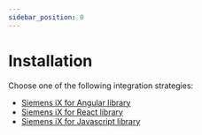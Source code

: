 ```yaml
---
sidebar_position: 0
---
```


# Installation

Choose one of the following integration strategies:

- [Siemens iX for Angular library](./angular)
- [Siemens iX for React library](./react)
- [Siemens iX for Javascript library](./javascript)
